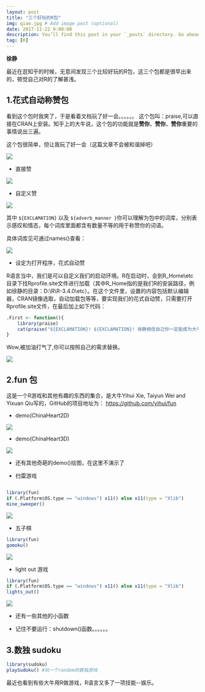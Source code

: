 ```yaml
---
layout: post
title: "三个好玩的R包"
img: qiao.jpg # Add image post (optional)
date: 2017-11-22 9:00:00 
description: You’ll find this post in your `_posts` directory. Go ahead and edit it and re-build the site to see your changes. # Add post description (optional)
tag: [R]
---
```

**徐静**

最近在逛知乎的时候，无意间发现三个比较好玩的R包，这三个包都是很早出来的，顿觉自己对R的了解甚浅。

## 1.花式自动称赞包

看到这个包时我笑了，于是看着文档玩了好一会。。。。。。
这个包叫：praise,可以直接在CRAN上安装。知乎上的大牛说，这个包的功能就是**赞你**，**赞你**，**赞你**重要的事情说出三遍。

这个包很简单，但让我玩了好一会（这篇文章不会被和谐掉吧）

![]({{site.url}}/assets/bowen12/output_0.png)

+ 直接赞

![]({{site.url}}/assets/bowen12/output_1.png)

+ 自定义赞

![]({{site.url}}/assets/bowen12/output_2.png)

其中 `${EXCLAMATION}` 以及 `${adverb_manner }`你可以理解为包中的词库，分别表示感叹和情态，每个词库里面都含有数量不等的用于称赞你的词语。

具体词库见可通过names()查看：

![]({{site.url}}/assets/bowen12/output_3.png)

+ 设定为打开程序，花式自动赞   

R语言当中，我们是可以自定义我们的启动环境。R在启动时，会到R_Home\etc目录下找Rprofile.site文件进行加载（其中R_Home指的是我们R的安装路径，例如徐静的目录：D:\R\R-3.4.0\etc）。在这个文件里，设置的内容包括默认编辑器，CRAN镜像选取，自动加载包等等，要实现我们的花式自动赞，只需要打开Rprofile.site文件，在最后加上如下代码：

```r
.First <- function(){  
    library(praise)  
    cat(praise("${EXCLAMATION}! ${EXCLAMATION}! 徐静相信自己你一定能成为大牛 ${adverb_manner}!"),"\n",praise("相信自己，相信自己"),"\n",praise("重要的事情说三遍"),"\n",date(),"\n")
}
```
Wow,被加油打气了,你可以按照自己的需求替换。

![]({{site.url}}/assets/bowen12/output_4.png)



## 2.fun 包

这是一个R游戏和其他有趣的东西的集合，是大牛Yihui Xie, Taiyun Wei and Yixuan Qiu写的，GitHub的项目地址为：
https://github.com/yihui/fun

+ demo(ChinaHeart2D)

![]({{site.url}}/assets/bowen12/output_5.png)

+ demo(ChinaHeart3D)

![]({{site.url}}/assets/bowen12/output_6.png)

+ 还有其他奇葩的demo()绘图，在这里不演示了

+ 扫雷游戏

```r

library(fun)
if (.Platform$OS.type == "windows") x11() else x11(type = "Xlib")
mine_sweeper()

```

![]({{site.url}}/assets/bowen12/output_7.png)

+ 五子棋

```r
library(fun)
gomoku()
```
![]({{site.url}}/assets/bowen12/output_8.png)

+  light out 游戏

```r
library(fun)
if (.Platform$OS.type == "windows") x11() else x11(type = "Xlib")
lights_out()
```
![]({{site.url}}/assets/bowen12/output_9.png)

+ 还有一些其他的小函数

+ 记住不要运行：shutdown()函数。。。。。。


## 3.数独 sudoku

```r
library(sudoku)
playSudoku() #玩一个random的数独游戏

```

最近也看到有些大牛用R做游戏，R语言又多了一项技能--娱乐。

